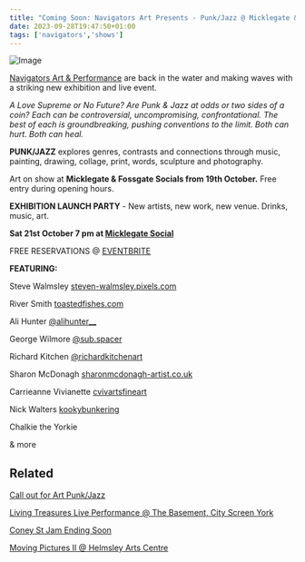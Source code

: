 ```yaml
---
title: "Coming Soon: Navigators Art Presents - Punk/Jazz @ Micklegate & Fossgate Socials (21st Oct 2023)"
date: 2023-09-28T19:47:50+01:00
tags: ['navigators','shows']
---
```


![Image](/2023-09-28-navigators-art-punk-jazz-micklegate-fossgate-socials/navigators-art-punkjazz-micklegate-fossgate-socials-800x640.png)


[Navigators Art & Performance](https://www.instagram.com/navigatorsart) are back in the water and making waves with a striking new exhibition and live event.

*A Love Supreme or No Future? Are Punk & Jazz at odds or two sides of a coin?
Each can be controversial, uncompromising, confrontational.
The best of each is groundbreaking, pushing conventions to the limit.
Both can hurt. Both can heal.*

**PUNK/JAZZ** explores genres, contrasts and connections through music, painting, drawing, collage, print, words, sculpture and photography.

Art on show at **Micklegate & Fossgate Socials from 19th October.**
Free entry during opening hours.

**EXHIBITION LAUNCH PARTY** - New artists, new work, new venue.  Drinks, music, art.

**Sat 21st October 7 pm at [Micklegate Social](https://micklegatesocial.com)**

FREE RESERVATIONS @ [EVENTBRITE](https://bit.ly/PJ-launch)

**FEATURING:**

Steve Walmsley
[steven-walmsley.pixels.com](https://steven-walmsley.pixels.com)

River Smith
[toastedfishes.com](https://www.toastedfishes.com)

Ali Hunter
[@alihunter__](https://www.instagram.com/alihunter__)

George Wilmore
[@sub.spacer](https://www.instagram.com/sub.spacer)

Richard Kitchen
[@richardkitchenart](https://www.instagram.com/richardkitchenart)

Sharon McDonagh 
[sharonmcdonagh-artist.co.uk](https://www.sharonmcdonagh-artist.co.uk)

Carrieanne Vivianette
[cvivartsfineart](https://cvivartsfineart.wordpress.com)

Nick Walters
[kookybunkering](https://www.instagram.com/kookybunkering)

Chalkie the Yorkie

& more


## Related

[Call out for Art Punk/Jazz](/posts/2023-07-10-punk-jazz-call-out/)

[Living Treasures Live Performance @ The Basement, City Screen York](/posts/2023-06-07-living-treasures-live-performance/)

[Coney St Jam Ending Soon](/posts/2023-01-13-coney-st-jam-ending-soon)

[Moving Pictures II @ Helmsley Arts Centre](/posts/2023-01-09-moving-pictures-2-helmsley-arts-centre/)
